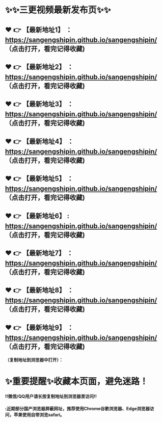 # :sparkles::sparkles:三更视频最新发布页:sparkles::sparkles:

 :heart: :point_right: 【最新地址1】 ：https://sangengshipin.github.io/sangengshipin/  （点击打开，看完记得收藏)
 ------
 :heart: :point_right: 【最新地址2】 ：https://sangengshipin.github.io/sangengshipin/   （点击打开，看完记得收藏)
 ------
 :heart: :point_right: 【最新地址3】 ：https://sangengshipin.github.io/sangengshipin/   （点击打开，看完记得收藏)
 ------
 :heart: :point_right: 【最新地址4】 ：https://sangengshipin.github.io/sangengshipin/ （点击打开，看完记得收藏)
 ------
 :heart: :point_right: 【最新地址5】 ：https://sangengshipin.github.io/sangengshipin/  （点击打开，看完记得收藏)
 ------
 :heart: :point_right: 【最新地址6】 : https://sangengshipin.github.io/sangengshipin/  （点击打开，看完记得收藏)
 ------
 :heart: :point_right: 【最新地址7】 ：https://sangengshipin.github.io/sangengshipin/ （点击打开，看完记得收藏)
 ------
 :heart: :point_right: 【最新地址8】 ：https://sangengshipin.github.io/sangengshipin/  （点击打开，看完记得收藏)
 ------
 :heart: :point_right: 【最新地址9】 ：https://sangengshipin.github.io/sangengshipin/  （点击打开，看完记得收藏)
 ------



#### （复制地址到浏览器中打开）：
# :sparkles:重要提醒:sparkles:收藏本页面，避免迷路！
#### ‼️微信/QQ用户请长按复制地址到浏览器里访问‼
#### :近期部分国产浏览器屏蔽网址，推荐使用Chrome谷歌浏览器、Edge浏览器访问，苹果使用自带浏览safari。
